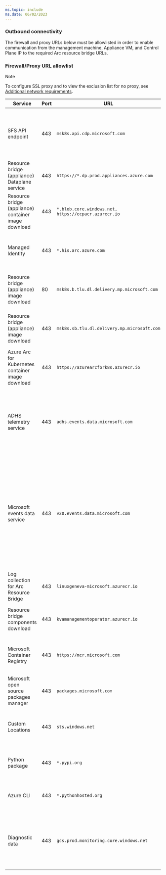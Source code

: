 ```yaml
---
ms.topic: include
ms.date: 06/02/2023
---
```


### Outbound connectivity

The firewall and proxy URLs below must be allowlisted in order to enable communication from the management machine, Appliance VM, and Control Plane IP to the required Arc resource bridge URLs.

### Firewall/Proxy URL allowlist

>[!Note]
>To configure SSL proxy and to view the exclusion list for no proxy, see [Additional network requirements](/azure/azure-arc/resource-bridge/network-requirements#additional-network-requirements).

|**Service**|**Port**|**URL**|**Direction**|**Notes**|
|--|--|--|--|--|
|SFS API endpoint | 443 | `msk8s.api.cdp.microsoft.com` | Management machine & Appliance VM IPs need outbound connection. | Used when downloading product catalog, product bits, and OS images from SFS. |
|Resource bridge (appliance) Dataplane service| 443 | `https://*.dp.prod.appliances.azure.com`| Appliance VMs IP need outbound connection. | Communicate with resource provider in Azure.|
|Resource bridge (appliance) container image download| 443 | `*.blob.core.windows.net, https://ecpacr.azurecr.io`| Appliance VM IPs need outbound connection. | Required to pull container images. |
|Managed Identity| 443 | `*.his.arc.azure.com`| Appliance VM IPs need outbound connection. | Required to pull system-assigned Managed Identity certificates. | 
|Resource bridge (appliance) image download| 80 | `msk8s.b.tlu.dl.delivery.mp.microsoft.com`| Management machine & Appliance VM IPs need outbound connection. |  Download the Arc Resource Bridge OS images.  |
|Resource bridge (appliance) image download| 443 | `msk8s.sb.tlu.dl.delivery.mp.microsoft.com`| Management machine & Appliance VM IPs need outbound connection. |  Download the Arc Resource Bridge OS images.  |
|Azure Arc for Kubernetes container image download| 443 | `https://azurearcfork8s.azurecr.io`|  Appliance VM IPs need outbound connection. | Required to pull container images. |
|ADHS telemetry service | 443 | `adhs.events.data.microsoft.com`| Appliance VM IPs need outbound connection. | Used periodically to send Microsoft required diagnostic data and telemetry from within the appliance VM. |
|Microsoft events data service | 443 |`v20.events.data.microsoft.com`| Appliance VM IPs need outbound connection. | Used periodically to send Microsoft required diagnostic data from the Azure Stack HCI or Windows Server host. Used when telemetry is coming off Windows like Windows Server or HCI. |
|Log collection for Arc Resource Bridge| 443 | `linuxgeneva-microsoft.azurecr.io`| Appliance VM IPs need outbound connection. | Push logs for Appliance managed components.|
|Resource bridge components download| 443 | `kvamanagementoperator.azurecr.io`| Appliance VM IPs need outbound connection. | Required to pull artifacts for Appliance managed components.|
|Microsoft Container Registry| 443 | `https://mcr.microsoft.com`| Management machine & Appliance VM IPs need outbound connection. | Download container images for Arc Resource Bridge.|
|Microsoft open source packages manager| 443 | `packages.microsoft.com`| Appliance VM IPs need outbound connection. | Download Linux installation package.|
|Custom Locations| 443 | `sts.windows.net`| Appliance VM IPs need outbound connection. | Required for use by the Custom Locations cluster extension.|
|Python package| 443 | `*.pypi.org`| Management machine needs outbound connection. | Validate Kubernetes and Python versions.|
|Azure CLI| 443 | `*.pythonhosted.org`| Management machine needs outbound connection. | Python packages for Azure CLI installation.|
|Diagnostic data | 443 | `gcs.prod.monitoring.core.windows.net`	|	Appliance VM IPs need outbound connection. | Used periodically to send Microsoft required diagnostic data from control plane nodes.|
